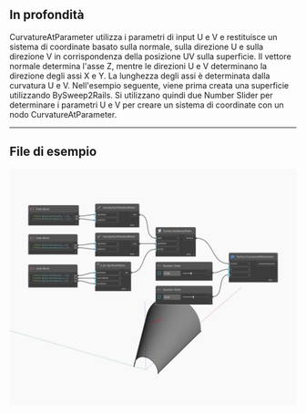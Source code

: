 ## In profondità
CurvatureAtParameter utilizza i parametri di input U e V e restituisce un sistema di coordinate basato sulla normale, sulla direzione U e sulla direzione V in corrispondenza della posizione UV sulla superficie. Il vettore normale determina l'asse Z, mentre le direzioni U e V determinano la direzione degli assi X e Y. La lunghezza degli assi è determinata dalla curvatura U e V. Nell'esempio seguente, viene prima creata una superficie utilizzando BySweep2Rails. Si utilizzano quindi due Number Slider per determinare i parametri U e V per creare un sistema di coordinate con un nodo CurvatureAtParameter.
___
## File di esempio

![CurvatureAtParameter](./Autodesk.DesignScript.Geometry.Surface.CurvatureAtParameter_img.jpg)

